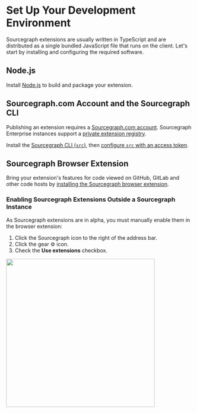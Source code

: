 # Set Up Your Development Environment

<!--
Purpose: To provide a source of truth for setting up a development environment for extensions. This can then be linked to from reference documentation and tutorials.
-->

Sourcegraph extensions are usually written in TypeScript and are distributed as a single bundled JavaScript file that runs on the client. Let's start by installing and configuring the required software.

## Node.js

Install [Node.js](https://nodejs.org) to build and package your extension.

## Sourcegraph.com Account and the Sourcegraph CLI

Publishing an extension requires a [Sourcegraph.com account](https://sourcegraph.com/sign-up). Sourcegraph Enterprise instances support a [private extension registry](https://docs.sourcegraph.com/extensions).

Install the [Sourcegraph CLI (`src`)](https://github.com/sourcegraph/src-cli#installation), then [configure `src` with an access token](https://github.com/sourcegraph/src-cli#authentication).

## Sourcegraph Browser Extension

Bring your extension's features for code viewed on GitHub, GitLab and other code hosts by [installing the Sourcegraph browser extension](https://docs.sourcegraph.com/integration/browser_extension).

### Enabling Sourcegraph Extensions Outside a Sourcegraph Instance

As Sourcegraph extensions are in alpha, you must manually enable them in the browser extension:

1. Click the Sourcegraph icon to the right of the address bar.
1. Click the gear ⚙️ icon.
1. Check the **Use extensions** checkbox.

<img src="img/enable-sourcegraph-extensions.png" width="400" />
